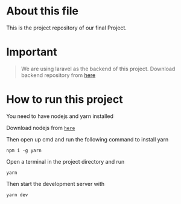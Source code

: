 # About this file

This is the project repository of our final Project.

# Important

> We are using laravel as the backend of this project.
> Download backend repository from [here](https://github.com/prantaDutta/final-backend) 


# How to run this project

You need to have nodejs and yarn installed

Download nodejs from [`here`](https://nodejs.org/en)

Then open up cmd and run the following command to install yarn

```
npm i -g yarn
```

Open a terminal in the project directory and run

```
yarn
```

Then start the development server with

```
yarn dev
```